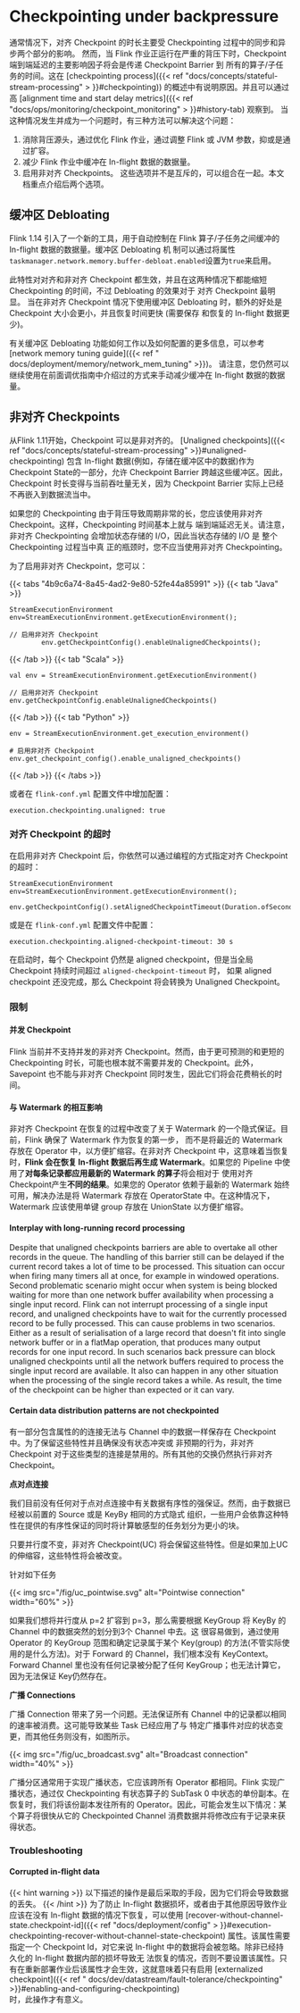 # Checkpointing under backpressure

<!--
Licensed to the Apache Software Foundation (ASF) under one
or more contributor license agreements.  See the NOTICE file
distributed with this work for additional information
regarding copyright ownership.  The ASF licenses this file
to you under the Apache License, Version 2.0 (the
"License"); you may not use this file except in compliance
with the License.  You may obtain a copy of the License at

  http://www.apache.org/licenses/LICENSE-2.0

Unless required by applicable law or agreed to in writing,
software distributed under the License is distributed on an
"AS IS" BASIS, WITHOUT WARRANTIES OR CONDITIONS OF ANY
KIND, either express or implied.  See the License for the
specific language governing permissions and limitations
under the License.
-->

通常情况下，对齐 Checkpoint 的时长主要受 Checkpointing 过程中的同步和异步两个部分的影响。 然而，当 Flink 作业正运行在严重的背压下时，Checkpoint 端到端延迟的主要影响因子将会是传递
Checkpoint Barrier 到 所有的算子/子任务的时间。这在 [checkpointing process]({{< ref "docs/concepts/stateful-stream-processing" >
}}#checkpointing))
的概述中有说明原因。并且可以通过高 [alignment time and start delay metrics]({{< ref "docs/ops/monitoring/checkpoint_monitoring" >
}}#history-tab)
观察到。 当这种情况发生并成为一个问题时，有三种方法可以解决这个问题：

1. 消除背压源头，通过优化 Flink 作业，通过调整 Flink 或 JVM 参数，抑或是通过扩容。
2. 减少 Flink 作业中缓冲在 In-flight 数据的数据量。
3. 启用非对齐 Checkpoints。 这些选项并不是互斥的，可以组合在一起。本文档重点介绍后两个选项。

## 缓冲区 Debloating

Flink 1.14 引入了一个新的工具，用于自动控制在 Flink 算子/子任务之间缓冲的 In-flight 数据的数据量。缓冲区 Debloating 机
制可以通过将属性`taskmanager.network.memory.buffer-debloat.enabled`设置为`true`来启用。

此特性对对齐和非对齐 Checkpoint 都生效，并且在这两种情况下都能缩短 Checkpointing 的时间，不过 Debloating 的效果对于 对齐 Checkpoint 最明显。 当在非对齐 Checkpoint
情况下使用缓冲区 Debloating 时，额外的好处是 Checkpoint 大小会更小，并且恢复时间更快 (需要保存 和恢复的 In-flight 数据更少)。

有关缓冲区 Debloating 功能如何工作以及如何配置的更多信息，可以参考 [network memory tuning guide]({{< ref "
docs/deployment/memory/network_mem_tuning" >}})。 请注意，您仍然可以继续使用在前面调优指南中介绍过的方式来手动减少缓冲在 In-flight 数据的数据量。

## 非对齐 Checkpoints

从Flink 1.11开始，Checkpoint 可以是非对齐的。
[Unaligned checkpoints]({{< ref "docs/concepts/stateful-stream-processing" >}}#unaligned-checkpointing)
包含 In-flight 数据(例如，存储在缓冲区中的数据)作为 Checkpoint State的一部分，允许 Checkpoint Barrier 跨越这些缓冲区。因此， Checkpoint 时长变得与当前吞吐量无关，因为
Checkpoint Barrier 实际上已经不再嵌入到数据流当中。

如果您的 Checkpointing 由于背压导致周期非常的长，您应该使用非对齐 Checkpoint。这样，Checkpointing 时间基本上就与 端到端延迟无关。请注意，非对齐 Checkpointing 会增加状态存储的
I/O，因此当状态存储的 I/O 是 整个 Checkpointing 过程当中真 正的瓶颈时，您不应当使用非对齐 Checkpointing。

为了启用非对齐 Checkpoint，您可以：

{{< tabs "4b9c6a74-8a45-4ad2-9e80-52fe44a85991" >}} {{< tab "Java" >}}


```
StreamExecutionEnvironment env=StreamExecutionEnvironment.getExecutionEnvironment();

// 启用非对齐 Checkpoint
        env.getCheckpointConfig().enableUnalignedCheckpoints();
```

{{< /tab >}} {{< tab "Scala" >}}


```
val env = StreamExecutionEnvironment.getExecutionEnvironment()

// 启用非对齐 Checkpoint
env.getCheckpointConfig.enableUnalignedCheckpoints()
```

{{< /tab >}} {{< tab "Python" >}}


```
env = StreamExecutionEnvironment.get_execution_environment()

# 启用非对齐 Checkpoint
env.get_checkpoint_config().enable_unaligned_checkpoints()
```

{{< /tab >}} {{< /tabs >}}

或者在 `flink-conf.yml` 配置文件中增加配置：

```
execution.checkpointing.unaligned: true
```

### 对齐 Checkpoint 的超时

在启用非对齐 Checkpoint 后，你依然可以通过编程的方式指定对齐 Checkpoint 的超时：


```
StreamExecutionEnvironment env=StreamExecutionEnvironment.getExecutionEnvironment();
        env.getCheckpointConfig().setAlignedCheckpointTimeout(Duration.ofSeconds(30));
```

或是在 `flink-conf.yml` 配置文件中配置：

```
execution.checkpointing.aligned-checkpoint-timeout: 30 s
```

在启动时，每个 Checkpoint 仍然是 aligned checkpoint，但是当全局 Checkpoint 持续时间超过
`aligned-checkpoint-timeout` 时， 如果 aligned checkpoint 还没完成，那么 Checkpoint 将会转换为 Unaligned Checkpoint。

### 限制

#### 并发 Checkpoint

Flink 当前并不支持并发的非对齐 Checkpoint。然而，由于更可预测的和更短的 Checkpointing 时长，可能也根本就不需要并发的 Checkpoint。此外，Savepoint 也不能与非对齐 Checkpoint
同时发生，因此它们将会花费稍长的时间。

#### 与 Watermark 的相互影响

非对齐 Checkpoint 在恢复的过程中改变了关于 Watermark 的一个隐式保证。目前，Flink 确保了 Watermark 作为恢复的第一步， 而不是将最近的 Watermark 存放在 Operator
中，以方便扩缩容。在非对齐 Checkpoint 中，这意味着当恢复时，**Flink 会在恢复 In-flight 数据后再生成 Watermark**。如果您的 Pipeline 中使用了**对每条记录都应用最新的 Watermark
的算子**将会相对于 使用对齐 Checkpoint产生**不同的结果**。如果您的 Operator 依赖于最新的 Watermark 始终可用，解决办法是将 Watermark 存放在 OperatorState
中。在这种情况下，Watermark 应该使用单键 group 存放在 UnionState 以方便扩缩容。

#### Interplay with long-running record processing

Despite that unaligned checkpoints barriers are able to overtake all other records in the queue. The handling of this
barrier still can be delayed if the current record takes a lot of time to be processed. This situation can occur when
firing many timers all at once, for example in windowed operations. Second problematic scenario might occur when system
is being blocked waiting for more than one network buffer availability when processing a single input record. Flink can
not interrupt processing of a single input record, and unaligned checkpoints have to wait for the currently processed
record to be fully processed. This can cause problems in two scenarios. Either as a result of serialisation of a large
record that doesn't fit into single network buffer or in a flatMap operation, that produces many output records for one
input record. In such scenarios back pressure can block unaligned checkpoints until all the network buffers required to
process the single input record are available. It also can happen in any other situation when the processing of the
single record takes a while. As result, the time of the checkpoint can be higher than expected or it can vary.

#### Certain data distribution patterns are not checkpointed

有一部分包含属性的的连接无法与 Channel 中的数据一样保存在 Checkpoint 中。为了保留这些特性并且确保没有状态冲突或 非预期的行为，非对齐 Checkpoint 对于这些类型的连接是禁用的。所有其他的交换仍然执行非对齐
Checkpoint。

**点对点连接**

我们目前没有任何对于点对点连接中有关数据有序性的强保证。然而，由于数据已经被以前置的 Source 或是 KeyBy 相同的方式隐式 组织，一些用户会依靠这种特性在提供的有序性保证的同时将计算敏感型的任务划分为更小的块。

只要并行度不变，非对齐 Checkpoint(UC) 将会保留这些特性。但是如果加上UC的伸缩容，这些特性将会被改变。

针对如下任务

{{< img src="/fig/uc_pointwise.svg" alt="Pointwise connection" width="60%" >}}

如果我们想将并行度从 p=2 扩容到 p=3，那么需要根据 KeyGroup 将 KeyBy 的 Channel 中的数据突然的划分到3个 Channel 中去。这 很容易做到，通过使用 Operator 的 KeyGroup
范围和确定记录属于某个 Key(group) 的方法(不管实际使用的是什么方法)。对于 Forward 的 Channel，我们根本没有 KeyContext。Forward Channel 里也没有任何记录被分配了任何
KeyGroup；也无法计算它，因为无法保证 Key仍然存在。

**广播 Connections**

广播 Connection 带来了另一个问题。无法保证所有 Channel 中的记录都以相同的速率被消费。这可能导致某些 Task 已经应用了与 特定广播事件对应的状态变更，而其他任务则没有，如图所示。

{{< img src="/fig/uc_broadcast.svg" alt="Broadcast connection" width="40%" >}}

广播分区通常用于实现广播状态，它应该跨所有 Operator 都相同。Flink 实现广播状态，通过仅 Checkpointing 有状态算子的 SubTask 0 中状态的单份副本。在恢复时，我们将该份副本发往所有的
Operator。因此，可能会发生以下情况：某个算子将很快从它的 Checkpointed Channel 消费数据并将修改应有于记录来获得状态。

### Troubleshooting

#### Corrupted in-flight data

{{< hint warning >}} 以下描述的操作是最后采取的手段，因为它们将会导致数据的丢失。 {{< /hint >}} 为了防止 In-flight 数据损坏，或者由于其他原因导致作业应该在没有 In-flight
数据的情况下恢复，可以使用
[recover-without-channel-state.checkpoint-id]({{< ref "docs/deployment/config" >
}}#execution-checkpointing-recover-without-channel-state-checkpoint)
属性。该属性需要指定一个 Checkpoint Id，对它来说 In-flight 中的数据将会被忽略。除非已经持久化的 In-flight 数据内部的损坏导致无
法恢复的情况，否则不要设置该属性。只有在重新部署作业后该属性才会生效，这就意味着只有启用 [externalized checkpoint]({{< ref "
docs/dev/datastream/fault-tolerance/checkpointing" >}}#enabling-and-configuring-checkpointing)  
时，此操作才有意义。